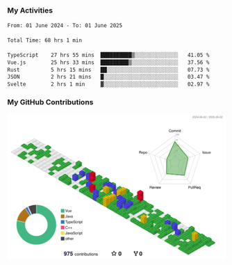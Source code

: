 ### My Activities

<!--START_SECTION:waka-->

```txt
From: 01 June 2024 - To: 01 June 2025

Total Time: 68 hrs 1 min

TypeScript    27 hrs 55 mins  ██████████▒░░░░░░░░░░░░░░   41.05 %
Vue.js        25 hrs 33 mins  █████████▒░░░░░░░░░░░░░░░   37.56 %
Rust          5 hrs 15 mins   ██░░░░░░░░░░░░░░░░░░░░░░░   07.73 %
JSON          2 hrs 21 mins   █░░░░░░░░░░░░░░░░░░░░░░░░   03.47 %
Svelte        2 hrs 1 min     ▓░░░░░░░░░░░░░░░░░░░░░░░░   02.97 %
```

<!--END_SECTION:waka-->

### My GitHub Contributions

![](./profile-3d-contrib/profile-gitblock.svg)
